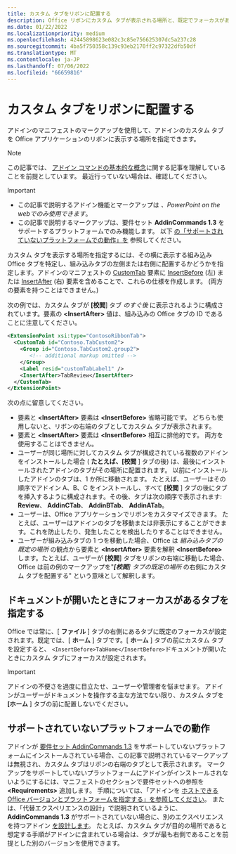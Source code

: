 ```yaml
---
title: カスタム タブをリボンに配置する
description: Office リボンにカスタム タブが表示される場所と、既定でフォーカスがあるかどうかを制御する方法について説明します。
ms.date: 01/22/2022
ms.localizationpriority: medium
ms.openlocfilehash: 42445898623e082c3c85e756625307dc5a237c28
ms.sourcegitcommit: 4ba5f750358c139c93eb2170ff2c97322dfb50df
ms.translationtype: MT
ms.contentlocale: ja-JP
ms.lasthandoff: 07/06/2022
ms.locfileid: "66659816"
---
```

# <a name="position-a-custom-tab-on-the-ribbon"></a>カスタム タブをリボンに配置する

アドインのマニフェストのマークアップを使用して、アドインのカスタム タブを Office アプリケーションのリボンに表示する場所を指定できます。

> [!NOTE]
> この記事では、 [アドイン コマンドの基本的な概念](add-in-commands.md)に関する記事を理解していることを前提としています。 最近行っていない場合は、確認してください。

> [!IMPORTANT]
>
> - この記事で説明するアドイン機能とマークアップは *、PowerPoint on the webでのみ使用できます*。
> - この記事で説明するマークアップは、要件セット **AddinCommands 1.3** をサポートするプラットフォームでのみ機能します。 以下 [の「サポートされていないプラットフォームでの動作」を](#behavior-on-unsupported-platforms) 参照してください。

カスタム タブを表示する場所を指定するには、その横に表示する組み込み Office タブを特定し、組み込みタブの左側または右側に配置するかどうかを指定します。アドインのマニフェストの [CustomTab](/javascript/api/manifest/customtab) 要素に [InsertBefore](/javascript/api/manifest/customtab#insertbefore) (左) または [InsertAfter](/javascript/api/manifest/customtab#insertafter) (右) 要素を含めることで、これらの仕様を作成します。 (両方の要素を持つことはできません。)

次の例では、カスタム タブが **[校閲**] タブ *のすぐ後* に表示されるように構成されています。要素の **\<InsertAfter\>** 値は、組み込みの Office タブの ID であることに注意してください。 

```xml
<ExtensionPoint xsi:type="ContosoRibbonTab">
  <CustomTab id="Contoso.TabCustom2">
    <Group id="Contoso.TabCustom2.group2">
       <!-- additional markup omitted -->
    </Group>
    <Label resid="customTabLabel1" />
    <InsertAfter>TabReview</InsertAfter>
  </CustomTab>
</ExtensionPoint>
```

次の点に留意してください。

- 要素と **\<InsertAfter\>** 要素は **\<InsertBefore\>** 省略可能です。 どちらも使用しないと、リボンの右端のタブとしてカスタム タブが表示されます。
- 要素と **\<InsertAfter\>** 要素は **\<InsertBefore\>** 相互に排他的です。 両方を使用することはできません。
- ユーザーが同じ場所に対してカスタム タブが構成されている複数のアドインをインストールした場合 ( **たとえば、[校閲** ] タブの後) は、最後にインストールされたアドインのタブがその場所に配置されます。 以前にインストールしたアドインのタブは、1 か所に移動されます。 たとえば、ユーザーはその順序でアドイン A、B、C をインストールし、すべて **[校閲** ] タブの後にタブを挿入するように構成されます。その後、タブは次の順序で表示されます: **Review**、 **AddinCTab**、 **AddinBTab**、 **AddinATab**。
- ユーザーは、Office アプリケーションでリボンをカスタマイズできます。 たとえば、ユーザーはアドインのタブを移動または非表示にすることができます。これを防止したり、発生したことを検出したりすることはできません。
- ユーザーが組み込みタブの 1 つを移動した場合、Office は *組み込みタブの既定の場所* の観点から要素と **\<InsertAfter\>** 要素を解釈 **\<InsertBefore\>** します。たとえば、ユーザーが **[校閲**] タブをリボンの右端に移動した場合、Office は前の例のマークアップを"***[校閲**] タブの既定の場所* の右側にカスタム タブを配置する" という意味として解釈します。

## <a name="specify-which-tab-has-focus-when-the-document-opens"></a>ドキュメントが開いたときにフォーカスがあるタブを指定する

Office では常に、[ **ファイル** ] タブの右側にあるタブに既定のフォーカスが設定されます。既定では、[ **ホーム** ] タブです。[ **ホーム** ] タブの前にカスタム タブを設定すると、 `<InsertBefore>TabHome</InsertBefore>`ドキュメントが開いたときにカスタム タブにフォーカスが設定されます。

> [!IMPORTANT]
> アドインの不便さを過度に目立たせ、ユーザーや管理者を悩ませます。 アドインがユーザーがドキュメントを操作する主な方法でない限り、カスタム タブを **[ホーム** ] タブの前に配置しないでください。

## <a name="behavior-on-unsupported-platforms"></a>サポートされていないプラットフォームでの動作

アドインが [要件セット AddinCommands 1.3](/javascript/api/requirement-sets/common/add-in-commands-requirement-sets) をサポートしていないプラットフォームにインストールされている場合、この記事で説明されているマークアップは無視され、カスタム タブはリボンの右端のタブとして表示されます。 マークアップをサポートしていないプラットフォームにアドインがインストールされないようにするには、マニフェストのセクションで要件セットへの参照を **\<Requirements\>** 追加します。 手順については、「アドインを [ホストできる Office バージョンとプラットフォームを指定する」を参照してください](../develop/specify-office-hosts-and-api-requirements.md#specify-which-office-versions-and-platforms-can-host-your-add-in)。 または、「代替エクスペリエンスの設計」で説明されているように、 **AddinCommands 1.3** がサポートされていない場合に、別のエクスペリエンスを持つアドイン [を設計します](../develop/specify-office-hosts-and-api-requirements.md#design-for-alternate-experiences)。 たとえば、カスタム タブが目的の場所であると想定する手順がアドインに含まれている場合は、タブが最も右側であることを前提とした別のバージョンを使用できます。

